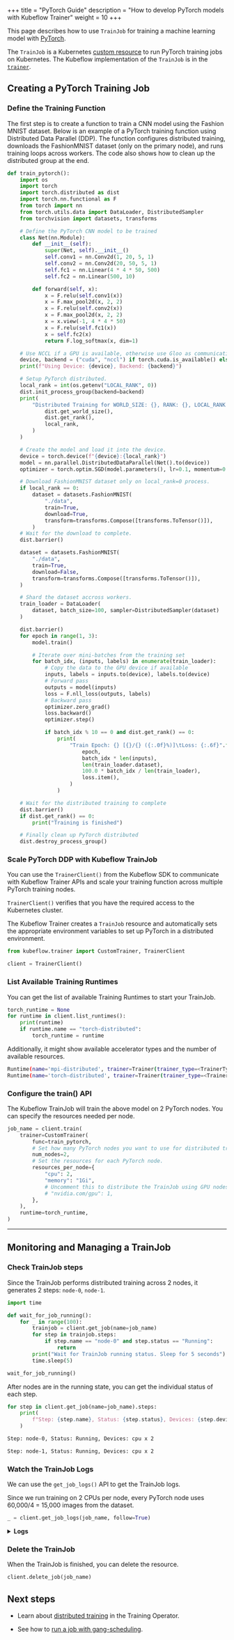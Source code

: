+++
title = "PyTorch Guide"
description = "How to develop PyTorch models with Kubeflow Trainer"
weight = 10
+++

This page describes how to use `TrainJob` for training a machine learning model with [PyTorch](https://pytorch.org/).

The `TrainJob` is a Kubernetes
[custom resource](https://kubernetes.io/docs/concepts/extend-kubernetes/api-extension/custom-resources/)
to run PyTorch training jobs on Kubernetes. The Kubeflow implementation of
the `TrainJob` is in the [`trainer`](https://github.com/kubeflow/trainer).

## Creating a PyTorch Training Job

### Define the Training Function

The first step is to create a function to train a CNN model using the Fashion MNIST dataset. Below is an example of a PyTorch training function using Distributed Data Parallel (DDP). The function configures distributed training, downloads the FashionMNIST dataset (only on the primary node), and runs training loops across workers. The code also shows how to clean up the distributed group at the end.

```python
def train_pytorch():
    import os
    import torch
    import torch.distributed as dist
    import torch.nn.functional as F
    from torch import nn
    from torch.utils.data import DataLoader, DistributedSampler
    from torchvision import datasets, transforms

    # Define the PyTorch CNN model to be trained
    class Net(nn.Module):
        def __init__(self):
            super(Net, self).__init__()
            self.conv1 = nn.Conv2d(1, 20, 5, 1)
            self.conv2 = nn.Conv2d(20, 50, 5, 1)
            self.fc1 = nn.Linear(4 * 4 * 50, 500)
            self.fc2 = nn.Linear(500, 10)

        def forward(self, x):
            x = F.relu(self.conv1(x))
            x = F.max_pool2d(x, 2, 2)
            x = F.relu(self.conv2(x))
            x = F.max_pool2d(x, 2, 2)
            x = x.view(-1, 4 * 4 * 50)
            x = F.relu(self.fc1(x))
            x = self.fc2(x)
            return F.log_softmax(x, dim=1)

    # Use NCCL if a GPU is available, otherwise use Gloo as communication backend.
    device, backend = ("cuda", "nccl") if torch.cuda.is_available() else ("cpu", "gloo")
    print(f"Using Device: {device}, Backend: {backend}")

    # Setup PyTorch distributed.
    local_rank = int(os.getenv("LOCAL_RANK", 0))
    dist.init_process_group(backend=backend)
    print(
        "Distributed Training for WORLD_SIZE: {}, RANK: {}, LOCAL_RANK: {}".format(
            dist.get_world_size(),
            dist.get_rank(),
            local_rank,
        )
    )

    # Create the model and load it into the device.
    device = torch.device(f"{device}:{local_rank}")
    model = nn.parallel.DistributedDataParallel(Net().to(device))
    optimizer = torch.optim.SGD(model.parameters(), lr=0.1, momentum=0.9)

    # Download FashionMNIST dataset only on local_rank=0 process.
    if local_rank == 0:
        dataset = datasets.FashionMNIST(
            "./data",
            train=True,
            download=True,
            transform=transforms.Compose([transforms.ToTensor()]),
        )
    # Wait for the download to complete.
    dist.barrier()

    dataset = datasets.FashionMNIST(
        "./data",
        train=True,
        download=False,
        transform=transforms.Compose([transforms.ToTensor()]),
    )

    # Shard the dataset accross workers.
    train_loader = DataLoader(
        dataset, batch_size=100, sampler=DistributedSampler(dataset)
    )

    dist.barrier()
    for epoch in range(1, 3):
        model.train()

        # Iterate over mini-batches from the training set
        for batch_idx, (inputs, labels) in enumerate(train_loader):
            # Copy the data to the GPU device if available
            inputs, labels = inputs.to(device), labels.to(device)
            # Forward pass
            outputs = model(inputs)
            loss = F.nll_loss(outputs, labels)
            # Backward pass
            optimizer.zero_grad()
            loss.backward()
            optimizer.step()

            if batch_idx % 10 == 0 and dist.get_rank() == 0:
                print(
                    "Train Epoch: {} [{}/{} ({:.0f}%)]\tLoss: {:.6f}".format(
                        epoch,
                        batch_idx * len(inputs),
                        len(train_loader.dataset),
                        100.0 * batch_idx / len(train_loader),
                        loss.item(),
                    )
                )

    # Wait for the distributed training to complete
    dist.barrier()
    if dist.get_rank() == 0:
        print("Training is finished")

    # Finally clean up PyTorch distributed
    dist.destroy_process_group()
```

### Scale PyTorch DDP with Kubeflow TrainJob

You can use the `TrainerClient()` from the Kubeflow SDK to communicate with Kubeflow Trainer APIs and scale your training function across multiple PyTorch training nodes.

`TrainerClient()` verifies that you have the required access to the Kubernetes cluster.

The Kubeflow Trainer creates a `TrainJob` resource and automatically sets the appropriate environment variables to set up PyTorch in a distributed environment.

```python
from kubeflow.trainer import CustomTrainer, TrainerClient

client = TrainerClient()
```

### List Available Training Runtimes

You can get the list of available Training Runtimes to start your TrainJob.

```python
torch_runtime = None
for runtime in client.list_runtimes():
    print(runtime)
    if runtime.name == "torch-distributed":
        torch_runtime = runtime
```

Additionally, it might show available accelerator types and the number of available resources.

```bash
Runtime(name='mpi-distributed', trainer=Trainer(trainer_type=<TrainerType.CUSTOM_TRAINER: 'CustomTrainer'>, framework=<Framework.TORCH: 'torch'>, entrypoint=['torchrun'], accelerator='Unknown', accelerator_count=1), pretrained_model=None)
Runtime(name='torch-distributed', trainer=Trainer(trainer_type=<TrainerType.CUSTOM_TRAINER: 'CustomTrainer'>, framework=<Framework.TORCH: 'torch'>, entrypoint=['torchrun'], accelerator='Unknown', accelerator_count='Unknown'), pretrained_model=None)
```

### Configure the train() API

The Kubeflow TrainJob will train the above model on 2 PyTorch nodes. You can specify the resources needed per node.

```python
job_name = client.train(
    trainer=CustomTrainer(
        func=train_pytorch,
        # Set how many PyTorch nodes you want to use for distributed training.
        num_nodes=2,
        # Set the resources for each PyTorch node.
        resources_per_node={
            "cpu": 2,
            "memory": "1Gi",
            # Uncomment this to distribute the TrainJob using GPU nodes.
            # "nvidia.com/gpu": 1,
        },
    ),
    runtime=torch_runtime,
)
```

---

## Monitoring and Managing a TrainJob
### Check TrainJob steps

Since the TrainJob performs distributed training across 2 nodes, it generates 2 steps: `node-0`, `node-1`.
```python
import time

def wait_for_job_running():
    for _ in range(100):
        trainjob = client.get_job(name=job_name)
        for step in trainjob.steps:
            if step.name == "node-0" and step.status == "Running":
                return
        print("Wait for TrainJob running status. Sleep for 5 seconds")
        time.sleep(5)

wait_for_job_running()
```
After nodes are in the running state, you can get the individual status of each step.
```python
for step in client.get_job(name=job_name).steps:
    print(
        f"Step: {step.name}, Status: {step.status}, Devices: {step.device} x {step.device_count}\n"
    )
```
```bash
Step: node-0, Status: Running, Devices: cpu x 2

Step: node-1, Status: Running, Devices: cpu x 2
```

### Watch the TrainJob Logs

We can use the `get_job_logs()` API to get the TrainJob logs.

Since we run training on 2 CPUs per node, every PyTorch node uses 60,000/4 = 15,000 images from the dataset.
```python
_ = client.get_job_logs(job_name, follow=True)
```
<details>
<summary> <b>Logs</b> </summary>

```bash
[node-0]: W0321 23:22:48.944000 1 site-packages/torch/distributed/run.py:793] 
[node-0]: W0321 23:22:48.944000 1 site-packages/torch/distributed/run.py:793] *****************************************
[node-0]: W0321 23:22:48.944000 1 site-packages/torch/distributed/run.py:793] Setting OMP_NUM_THREADS environment variable for each process to be 1 in default, to avoid your system being overloaded, please further tune the variable for optimal performance in your application as needed. 
[node-0]: W0321 23:22:48.944000 1 site-packages/torch/distributed/run.py:793] *****************************************
[node-0]: Using Device: cpu, Backend: glooUsing Device: cpu, Backend: gloo
[node-0]: Distributed Training for WORLD_SIZE: 4, RANK: 0, LOCAL_RANK: 0Distributed Training for WORLD_SIZE: 4, RANK: 1, LOCAL_RANK: 1
[node-0]: Downloading http://fashion-mnist.s3-website.eu-central-1.amazonaws.com/train-images-idx3-ubyte.gz
[node-0]: Downloading http://fashion-mnist.s3-website.eu-central-1.amazonaws.com/train-images-idx3-ubyte.gz to ./data/FashionMNIST/raw/train-images-idx3-ubyte.gz
100%|██████████| 26.4M/26.4M [00:53<00:00, 491kB/s] 
[node-0]: Extracting ./data/FashionMNIST/raw/train-images-idx3-ubyte.gz to ./data/FashionMNIST/raw
[node-0]: Downloading http://fashion-mnist.s3-website.eu-central-1.amazonaws.com/train-labels-idx1-ubyte.gz
[node-0]: Downloading http://fashion-mnist.s3-website.eu-central-1.amazonaws.com/train-labels-idx1-ubyte.gz to ./data/FashionMNIST/raw/train-labels-idx1-ubyte.gz
100%|██████████| 29.5k/29.5k [00:00<00:00, 172kB/s]
[node-0]: Extracting ./data/FashionMNIST/raw/train-labels-idx1-ubyte.gz to ./data/FashionMNIST/raw
[node-0]: Downloading http://fashion-mnist.s3-website.eu-central-1.amazonaws.com/t10k-images-idx3-ubyte.gz
[node-0]: Downloading http://fashion-mnist.s3-website.eu-central-1.amazonaws.com/t10k-images-idx3-ubyte.gz to ./data/FashionMNIST/raw/t10k-images-idx3-ubyte.gz
100%|██████████| 4.42M/4.42M [00:02<00:00, 1.55MB/s]
[node-0]: Extracting ./data/FashionMNIST/raw/t10k-images-idx3-ubyte.gz to ./data/FashionMNIST/raw
[node-0]: Downloading http://fashion-mnist.s3-website.eu-central-1.amazonaws.com/t10k-labels-idx1-ubyte.gz
[node-0]: Downloading http://fashion-mnist.s3-website.eu-central-1.amazonaws.com/t10k-labels-idx1-ubyte.gz to ./data/FashionMNIST/raw/t10k-labels-idx1-ubyte.gz
100%|██████████| 5.15k/5.15k [00:00<00:00, 13.4MB/s]
[node-0]: Extracting ./data/FashionMNIST/raw/t10k-labels-idx1-ubyte.gz to ./data/FashionMNIST/raw
[node-0]: Train Epoch: 1 [0/60000 (0%)]	Loss: 2.298795
[node-0]: Train Epoch: 1 [1000/60000 (7%)]	Loss: 2.194849
[node-0]: Train Epoch: 1 [2000/60000 (13%)]	Loss: 2.328425
[node-0]: Train Epoch: 1 [3000/60000 (20%)]	Loss: 1.481808
[node-0]: Train Epoch: 1 [4000/60000 (27%)]	Loss: 1.264420
[node-0]: Train Epoch: 1 [5000/60000 (33%)]	Loss: 0.820549
[node-0]: Train Epoch: 1 [6000/60000 (40%)]	Loss: 0.716728
[node-0]: Train Epoch: 1 [7000/60000 (47%)]	Loss: 0.733303
[node-0]: Train Epoch: 1 [8000/60000 (53%)]	Loss: 0.454807
[node-0]: Train Epoch: 1 [9000/60000 (60%)]	Loss: 0.554016
[node-0]: Train Epoch: 1 [10000/60000 (67%)]	Loss: 0.414725
[node-0]: Train Epoch: 1 [11000/60000 (73%)]	Loss: 0.544151
[node-0]: Train Epoch: 1 [12000/60000 (80%)]	Loss: 0.473595
[node-0]: Train Epoch: 1 [13000/60000 (87%)]	Loss: 0.491940
[node-0]: Train Epoch: 1 [14000/60000 (93%)]	Loss: 0.507782
[node-0]: Train Epoch: 2 [0/60000 (0%)]	Loss: 0.504748
[node-0]: Train Epoch: 2 [1000/60000 (7%)]	Loss: 0.448021
[node-0]: Train Epoch: 2 [2000/60000 (13%)]	Loss: 0.438320
[node-0]: Train Epoch: 2 [3000/60000 (20%)]	Loss: 0.308895
[node-0]: Train Epoch: 2 [4000/60000 (27%)]	Loss: 0.421823
[node-0]: Train Epoch: 2 [5000/60000 (33%)]	Loss: 0.397320
[node-0]: Train Epoch: 2 [6000/60000 (40%)]	Loss: 0.521149
[node-0]: Train Epoch: 2 [7000/60000 (47%)]	Loss: 0.505759
[node-0]: Train Epoch: 2 [8000/60000 (53%)]	Loss: 0.334409
[node-0]: Train Epoch: 2 [9000/60000 (60%)]	Loss: 0.381091
[node-0]: Train Epoch: 2 [10000/60000 (67%)]	Loss: 0.278955
[node-0]: Train Epoch: 2 [11000/60000 (73%)]	Loss: 0.409761
[node-0]: Train Epoch: 2 [12000/60000 (80%)]	Loss: 0.337577
[node-0]: Train Epoch: 2 [13000/60000 (87%)]	Loss: 0.390389
[node-0]: Train Epoch: 2 [14000/60000 (93%)]	Loss: 0.288414
[node-0]: Training is finished
```
</details>

### Delete the TrainJob

When the TrainJob is finished, you can delete the resource.

```python
client.delete_job(job_name)
```

## Next steps

- Learn about [distributed training](/docs/components/trainer/legacy-v1/reference/distributed-training/) in the Training Operator.

- See how to [run a job with gang-scheduling](/docs/components/trainer/legacy-v1/user-guides/job-scheduling#running-jobs-with-gang-scheduling).

